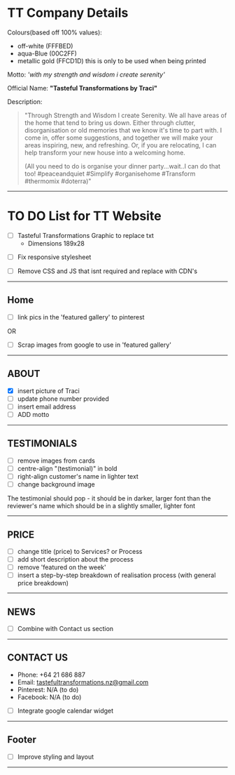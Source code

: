 
# TT Company Details

Colours(based off 100% values):

- off-white (FFFBED)
- aqua-Blue (00C2FF)
- metallic gold (FFCD1D) this is only to be used when being printed

Motto: *'with my strength and wisdom i create serenity'*

Official Name: **"Tasteful Transformations by Traci"**

Description:

> "Through Strength and Wisdom I create Serenity.  We all have areas of the home that tend to bring us down.  Either through clutter, disorganisation or old memories that we know it's time to part with. I come in, offer some suggestions, and together we will make your areas inspiring, new, and refreshing. Or, if you are relocating, I can help transform your new house into a welcoming home. 
>
> (All you need to do is organise your dinner party...wait..I can do that too! #peaceandquiet #Simplify #organisehome #Transform #thermomix #doterra)"

---

# TO DO List for TT Website

- [ ] Tasteful Transformations Graphic to replace txt
  - Dimensions 189x28

[]()

- [ ] Fix responsive stylesheet

[]()

- [ ] Remove CSS and JS that isnt required and replace with CDN's

---

## Home

- [ ] link pics in the 'featured gallery' to pinterest

OR

- [ ] Scrap images from google to use in 'featured gallery'

---

## ABOUT

- [x] insert picture of Traci
- [ ] update phone number provided
- [ ] insert email address
- [ ] ADD motto

---

## TESTIMONIALS

- [ ] remove images from cards
- [ ] centre-align "(testimonial)" in bold
- [ ] right-align customer's name in lighter text
- [ ] change background image

The testimonial should pop - it should be in darker, larger font than the reviewer's name which should be in a slightly smaller, lighter font

---

## PRICE

- [ ] change title (price) to Services? or Process
- [ ] add short description about the process
- [ ] remove 'featured on the week'
- [ ] insert a step-by-step breakdown of realisation process (with general price breakdown)

---

## NEWS

- [ ] Combine with Contact us section

---

## CONTACT US

- Phone:  +64 21 686 887
- Email: tastefultransformations.nz@gmail.com
- Pinterest: N/A (to do)
- Facebook: N/A (to do)

[]()

- [ ] Integrate google calendar widget

---

## Footer

- [ ] Improve styling and layout

---
